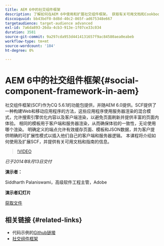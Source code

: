 ```yaml
---
title: AEM 6中的社交组件框架
description: 了解如何在AEM 6中使用和扩展社交组件框架。 获取有关可用文档和Cookbook的信息。
discoiquuid: bb43bdf0-8d8d-40c2-865f-ad675348e667
targetaudience: target-audience advanced
exl-id: 7a6da893-26da-4cb3-913e-1f07ce33c034
duration: 3581
source-git-commit: 9a297cda953d4414131657f9ac84580aea0eabeb
workflow-type: tm+mt
source-wordcount: '184'
ht-degree: 0%

---
```


# AEM 6中的社交组件框架{#social-component-framework-in-aem}

社交组件框架(SCF)作为CQ 5.6.1的功能包提供，并随AEM 6.0提供。SCF提供了一种构建Web和移动应用程序的方法，这些应用程序使用服务器渲染的混合模式，允许搜索引擎优化内容以及客户端渲染，以避免页面刷新并提供丰富的页面内体验。 相同的模板用于客户端和服务器渲染，从而确保体验的一致性，无论使用哪个渲染。 明确定义的端点允许有效缓存页面、模板和JSON数据，并为客户提供明确的可扩展性模式以插入他们自己的客户端和服务器逻辑。 本课程将介绍如何使用及扩展SCF，并提供有关可用文档和指南的信息。

>[!VIDEO](https://video.tv.adobe.com/v/19464/?quality=9)

*已于2014年8月13日交付*

**演示者：**

Siddharth Palaniswami，高级软件工程主管，Adobe

**演示者幻灯片**

[获取文件](assets/scf-gems.pdf)

## 相关链接 {#related-links}

* 代码示例的[Github链接](https://github.com/Adobe-Marketing-Cloud/aem-scf-sample-components-extension)
* [社交组件框架](https://docs.adobe.com/content/docs/en/aem/6-0/develop/social-communities/scf.html)
